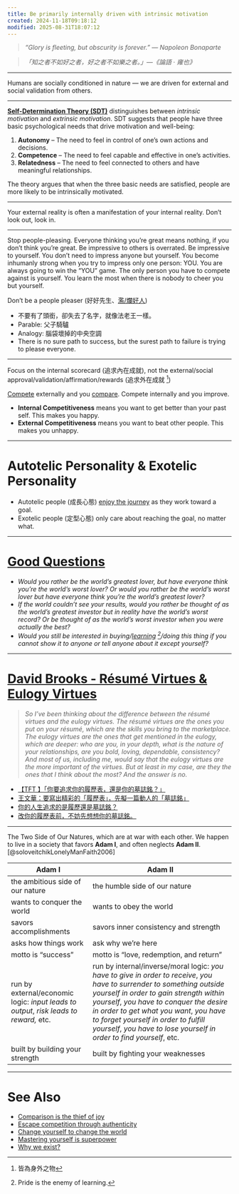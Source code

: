 ```yaml
---
title: Be primarily internally driven with intrinsic motivation
created: 2024-11-18T09:18:12
modified: 2025-08-31T18:07:12
---
```


> _“Glory is fleeting, but obscurity is forever.” — Napoleon Bonaparte_

> _「知之者不如好之者，好之者不如樂之者。」—《論語 · 雍也》_

---

Humans are socially conditioned in nature — we are driven for external and social validation from others.

---

**[Self-Determination Theory (SDT)](https://en.wikipedia.org/wiki/Self-determination_theory)** distinguishes between _intrinsic motivation_ and _extrinsic motivation_. SDT suggests that people have three basic psychological needs that drive motivation and well-being:

1. **Autonomy** – The need to feel in control of one’s own actions and decisions.
2. **Competence** – The need to feel capable and effective in one’s activities.
3. **Relatedness** – The need to feel connected to others and have meaningful relationships.

The theory argues that when the three basic needs are satisfied, people are more likely to be intrinsically motivated.

---

Your external reality is often a manifestation of your internal reality. Don’t look out, look in.

---

Stop people-pleasing. Everyone thinking you’re great means nothing, if you don’t think you’re great. Be impressive to others is overrated. Be impressive to yourself. You don’t need to impress anyone but yourself. You become inhumanly strong when you try to impress only one person: YOU. You are always going to win the “YOU” game. The only person you have to compete against is yourself. You learn the most when there is nobody to cheer you but yourself.

Don’t be a people pleaser (好好先生、[濫/爛好人](https://www.google.com/search?q=濫好人))

* 不要有了頭銜，卻失去了名字，就像法老王一樣。
* Parable: 父子騎驢
* Analogy: 腦袋壞掉的中央空調
* There is no sure path to success, but the surest path to failure is trying to please everyone.

---

Focus on the internal scorecard (追求內在成就), not the external/social approval/validation/affirmation/rewards (追求外在成就 [^1])

[Compete](escape-competition-through-authenticity.md) externally and you [compare](comparison-is-the-thief-of-joy.md). Compete internally and you improve.

* **Internal Competitiveness** means you want to get better than your past self. This makes you happy.
* **External Competitiveness** means you want to beat other people. This makes you unhappy.

---

# Autotelic Personality \& Exotelic Personality

* Autotelic people (成長心態) [enjoy the journey](Journey%20over%20destination.md) as they work toward a goal.
* Exotelic people (定型心態) only care about reaching the goal, no matter what.

---

# [Good Questions](how-to-ask-good-and-right-questions.md)

* _Would you rather be the world’s greatest lover, but have everyone think you’re the world’s worst lover? Or would you rather be the world’s worst lover but have everyone think you’re the world’s greatest lover?_
* _If the world couldn’t see your results, would you rather be thought of as the world’s greatest investor but in reality have the world’s worst record? Or be thought of as the world’s worst investor when you were actually the best?_
* _Would you still be interested in buying/[learning](learning-is-the-single-best-investment-that-you-can-make-for-your-time.md) [^2]/doing this thing if you cannot show it to anyone or tell anyone about it except yourself?_

---

# [David Brooks - Résumé Virtues \& Eulogy Virtues](https://www.youtube.com/watch?v=MlLWTeApqIM)

> _So I’ve been thinking about the difference between the résumé virtues and the eulogy virtues. The résumé virtues are the ones you put on your résumé, which are the skills you bring to the marketplace. The eulogy virtues are the ones that get mentioned in the eulogy, which are deeper: who are you, in your depth, what is the nature of your relationships, are you bold, loving, dependable, consistency? And most of us, including me, would say that the eulogy virtues are the more important of the virtues. But at least in my case, are they the ones that I think about the most? And the answer is no._

* [【TFT 】「你要追求你的履歷表，還是你的墓誌銘？」](https://www.youtube.com/watch?v=SBDWLvTRmP0)
* [王文華：要寫出精彩的「履歷表」，先擬一篇動人的「墓誌銘」](https://www.cheers.com.tw/article/article.action)
* [你的人生追求的是履歷還是墓誌銘？](https://ubrand.udn.com/ubrand/story/123662/3676861)
* [改你的履歷表前，不妨先想想你的墓誌銘。](https://mr6.cc/2009/01/09/%E6%94%B9%E4%BD%A0%E7%9A%84%E5%B1%A5%E6%AD%B7%E8%A1%A8%E5%89%8D%EF%BC%8C%E4%B8%8D%E5%A6%A8%E5%85%88%E6%83%B3%E6%83%B3%E4%BD%A0%E7%9A%84%E5%A2%93%E8%AA%8C%E9%8A%98/)

---

The Two Side of Our Natures, which are at war with each other. We happen to live in a society that favors **Adam I**, and often neglects **Adam II**. [@soloveitchikLonelyManFaith2006]

| **Adam I**                                                                                | **Adam II**                                                                                                                                                                                                                                                                                                                                                               |
| ------------------------------------------------------------------------------------- | --------------------------------------------------------------------------------------------------------------------------------------------------------------------------------------------------------------------------------------------------------------------------------------------------------------------------------------------------------------------- |
| the ambitious side of our nature                                                      | the humble side of our nature                                                                                                                                                                                                                                                                                                                                         |
| wants to conquer the world                                                            | wants to obey the world                                                                                                                                                                                                                                                                                                                                               |
| savors accomplishments                                                                | savors inner consistency and strength                                                                                                                                                                                                                                                                                                                                 |
| asks how things work                                                                  | ask why we’re here                                                                                                                                                                                                                                                                                                                                                    |
| motto is “success”                                                                    | motto is “love, redemption, and return”                                                                                                                                                                                                                                                                                                                               |
| run by external/economic logic: _input leads to output_, _risk leads to reward,_ etc. | run by internal/inverse/moral logic: _you have to give in order to receive_, _you have to surrender to something outside yourself in order to gain strength within yourself_, _you have to conquer the desire in order to get what you want_, _you have to forget yourself in order to fulfill yourself_, _you have to lose yourself in order to find yourself_, etc. |
| built by building your strength | built by fighting your weaknesses                                                                                      |                                                                                                                                                                                                                                                                                                                                                                       |

---

# See Also

* [Comparison is the thief of joy](comparison-is-the-thief-of-joy.md)
* [Escape competition through authenticity](escape-competition-through-authenticity.md)
* [Change yourself to change the world](change-yourself-to-change-the-world.md)
* [Mastering yourself is superpower](mastering-yourself-is-superpower.md)
* [Why we exist?](why-we-exist.md)

[^1]: 皆為身外之物
[^2]: Pride is the enemy of learning.
